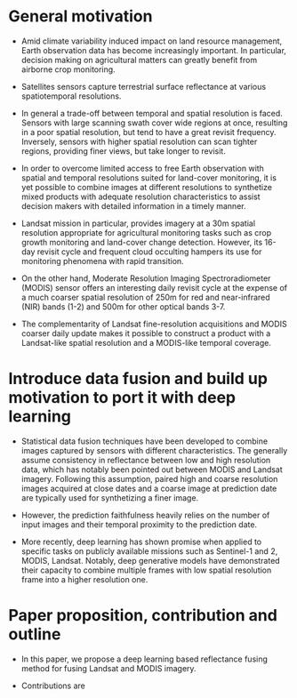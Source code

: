 # General motivation

- Amid climate variability induced impact on land resource management, Earth observation data has become increasingly important. In particular, decision making on agricultural matters can greatly benefit from airborne crop monitoring.

- Satellites sensors capture terrestrial surface reflectance at various spatiotemporal resolutions.

- In general a trade-off between temporal and spatial resolution is faced. Sensors with large scanning swath cover wide regions at once, resulting in a poor spatial resolution, but tend to have a great revisit frequency. Inversely, sensors with higher spatial resolution can scan tighter regions, providing finer views, but take longer to revisit.

- In order to overcome limited access to free Earth observation with spatial and temporal resolutions suited for land-cover monitoring, it is yet possible to combine images at different resolutions to synthetize mixed products with adequate resolution characteristics to assist decision makers with detailed information in a timely manner.


- Landsat mission in particular, provides imagery at a 30m spatial resolution appropriate for agricultural monitoring tasks such as crop growth monitoring and land-cover change detection. However, its 16-day revisit cycle and frequent cloud occulting hampers its use for monitoring phenomena with rapid transition.

- On the other hand, Moderate Resolution Imaging Spectroradiometer (MODIS) sensor offers an interesting daily revisit cycle at the expense of a much coarser spatial resolution of 250m for red and near-infrared (NIR) bands (1-2) and 500m for other optical bands 3-7.

- The complementarity of Landsat fine-resolution acquisitions and MODIS coarser daily update makes it possible to construct a product with a Landsat-like spatial resolution and a MODIS-like temporal coverage.

# Introduce data fusion and build up motivation to port it with deep learning

- Statistical data fusion techniques have been developed to combine images captured by sensors with different characteristics. The generally assume consistency in reflectance between low and high resolution data, which has notably been pointed out between MODIS and Landsat imagery. Following this assumption, paired high and coarse resolution images acquired at close dates and a coarse image at prediction date are typically used for synthetizing a finer image.

- However, the prediction faithfulness heavily relies on the number of input images and their temporal proximity to the prediction date.

- More recently, deep learning has shown promise when applied to specific tasks on publicly available missions such as Sentinel-1 and 2, MODIS, Landsat. Notably, deep generative models have demonstrated their capacity to combine multiple frames with low spatial resolution frame into a higher resolution one.


# Paper proposition, contribution and outline

- In this paper, we propose a deep learning based reflectance fusing method for fusing Landsat and MODIS imagery.

- Contributions are
